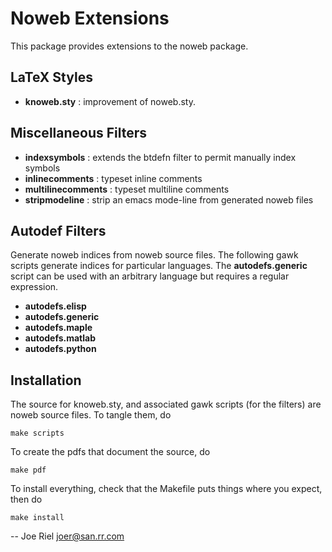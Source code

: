 <!--*- markdown -*-->
Noweb Extensions
================

This package provides extensions to the noweb package.

LaTeX Styles
------------

* **knoweb.sty** : improvement of noweb.sty.

Miscellaneous Filters
---------------------

* **indexsymbols** : extends the btdefn filter to permit manually index symbols
* **inlinecomments** : typeset inline comments
* **multilinecomments** : typeset multiline comments
* **stripmodeline** : strip an emacs mode-line from generated noweb files

Autodef Filters
---------------

Generate noweb indices from noweb source files.
The following gawk scripts generate indices for particular languages.
The **autodefs.generic** script can be used with an arbitrary language
but requires a regular expression.

* **autodefs.elisp**
* **autodefs.generic**
* **autodefs.maple**
* **autodefs.matlab**
* **autodefs.python**

Installation
------------

The source for knoweb.sty, and associated gawk scripts (for the filters)
are noweb source files.  To tangle them, do

 `make scripts`

To create the pdfs that document the source, do

 `make pdf`

To install everything, check that the Makefile puts things
where you expect, then do

 `make install`


-- Joe Riel <joer@san.rr.com>

